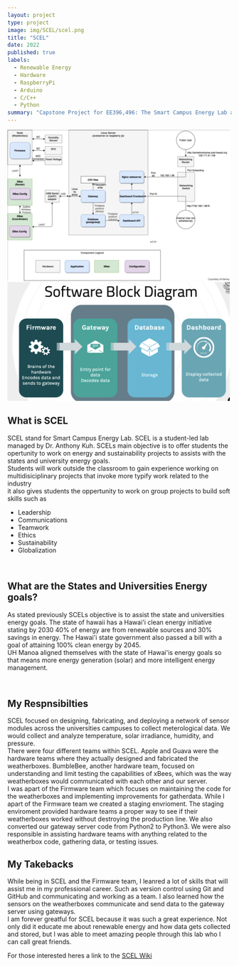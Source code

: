 ```yaml
---
layout: project
type: project
image: img/SCEL/scel.png
title: "SCEL"
date: 2022
published: true
labels:
  - Renewable Energy
  - Hardware
  - RaspberryPi
  - Arduino
  - C/C++
  - Python
summary: "Capstone Project for EE396,496: The Smart Campus Energy Lab at UH Manoa is a student-led lab that strives to be a welcoming and open place of learning for undergraduate and graduate students alike, fostering and developing technical skills such as software engineering, circuit design and machine learning. In addition to technical skills, SCEL also focuses on developing “soft” skills such as communication, teamwork, project management and leadership. "
---
```


<div class="text-center p-4">
  <img width="500px" src="../img/SCEL/blockdiagram.png" class="img-thumbnail" >
  <img width="500px" src="../img/SCEL/softwareblock.png" class="img-thumbnail" >
</div>

<h2> What is SCEL </h2>

SCEL stand for Smart Campus Energy Lab. SCEL is a student-led lab managed by Dr. Anthony Kuh. SCELs main objective is to offer students the opertunity to work on energy and sustainability projects to assists with the states and university energy goals.
<br>
Students will work outside the classroom to gain experience working on multidisiciplinary projects that invoke more typify work related to the industry
<br> 
it also gives students the oppertunity to work on group projects to build soft skills such as
<ul>
  <li> Leadership </li>
  <li> Communications </li>
  <li> Teamwork </li>
  <li> Ethics </li>
  <li> Sustainability </li>
  <li> Globalization </li>
</ul>

<br>

<h2> What are the States and Universities Energy goals? </h2>

As stated previously SCELs objective is to assist the state and universities energy goals.
The state of hawaii has a Hawai'i clean energy initiative stating by 2030 40% of energy are from renewable sources and 30% savings in energy. The Hawai'i state government also passed a bill with a goal of attaining 100% clean energy by 2045.
<br>
UH Manoa aligned themselves with the state of Hawai'is energy goals so that means more energy generation (solar) and more intelligent energy management.

<br>

<h2> My Respnsibilties </h2>

SCEL focused on designing, fabricating, and deploying a network of sensor modules across the universities campuses to collect meterological data. We would collect and analyze temperature, solar irradiance, humidity, and pressure.
<br>
There were four different teams within SCEL. Apple and Guava were the hardware teams where they  actually designed and fabricated the weatherboxes. BumbleBee, another hardware team, focused on understanding and limit testing the capabilities of xBees, which was the way weatherboxes would communicated with each other and our server.
<br>
I was apart of the Firmware team which focuses on maintaining the code for the weatherboxes and implementing improvements for gatherdata. While I apart of the Firmware team we created a staging envrioment. The staging enviroment provided hardware teams a proper way to see if their weatherboxes worked without destroying the production line. We also converted our gateway server code from Python2 to Python3. We were also responsible in assisting hardware teams with anything related to the weatherbox code, gathering data, or testing issues.
<br>

<h2> My Takebacks </h2>

While being in SCEL and the Firmware team, I leanred a lot of skills that will assist me in my professional career. Such as version control using Git and GitHub and communicating and working as a team. I also learned how the sensors on the weatherboxes communicate and send data to the gateway server using gateways. 
<br>
I am forever greatful for SCEL because it was such a great experience. Not only did it educate me about renewable energy and how data gets collected and stored, but I was able to meet amazing people through this lab who I can call great friends.

For those interested heres a link to the <a href = "https://wiki.scel-hawaii.org/doku.php?id=start"> SCEL Wiki </a>




